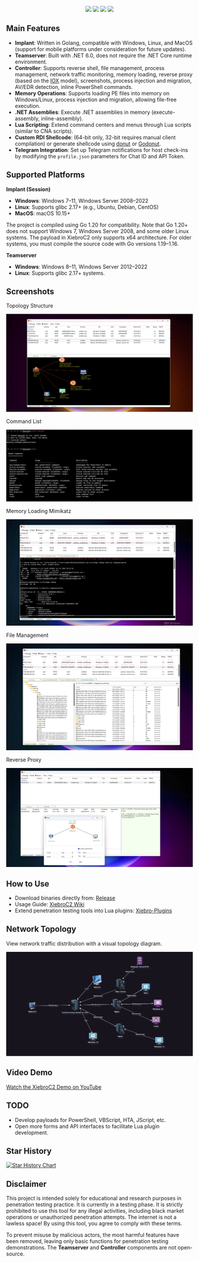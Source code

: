 <p align="center">
    <img src="https://badgen.net/github/stars/INotGreen/XiebroC2/?icon=github&color=black">
    <a href="https://github.com/INotGreen/XiebroC2/releases"><img src="https://img.shields.io/github/downloads/INotGreen/XiebroC2/total?color=blueviolet"></a>
    <img src="https://badgen.net/github/issues/INotGreen/XiebroC2">
    <a href="https://github.com/INotGreen/XiebroC2/wiki" style="text-decoration:none;">
     <img src="https://img.shields.io/badge/Documentation-wiki-yellow">
    </a>
</p>

## Main Features

- **Implant**: Written in Golang, compatible with Windows, Linux, and MacOS (support for mobile platforms under consideration for future updates).
- **Teamserver**: Built with .NET 6.0, does not require the .NET Core runtime environment.
- **Controller**: Supports reverse shell, file management, process management, network traffic monitoring, memory loading, reverse proxy (based on the [IOX](https://github.com/EddieIvan01/iox) model), screenshots, process injection and migration, AV/EDR detection, inline PowerShell commands.
- **Memory Operations**: Supports loading PE files into memory on Windows/Linux, process injection and migration, allowing file-free execution.
- **.NET Assemblies**: Execute .NET assemblies in memory (execute-assembly, inline-assembly).
- **Lua Scripting**: Extend command centers and menus through Lua scripts (similar to CNA scripts).
- **Custom RDI Shellcode**: (64-bit only, 32-bit requires manual client compilation) or generate shellcode using [donut](https://github.com/TheWover/donut) or [Godonut](https://github.com/Binject/go-donut).
- **Telegram Integration**: Set up Telegram notifications for host check-ins by modifying the `profile.json` parameters for Chat ID and API Token.

## Supported Platforms

**Implant (Session)**

- **Windows**: Windows 7–11, Windows Server 2008–2022
- **Linux**: Supports glibc 2.17+ (e.g., Ubuntu, Debian, CentOS)
- **MacOS**: macOS 10.15+

The project is compiled using Go 1.20 for compatibility. Note that Go 1.20+ does not support Windows 7, Windows Server 2008, and some older Linux systems. The payload in XiebroC2 only supports x64 architecture. For older systems, you must compile the source code with Go versions 1.19–1.16.

**Teamserver**

- **Windows**: Windows 8–11, Windows Server 2012–2022
- **Linux**: Supports glibc 2.17+ systems.

## Screenshots

Topology Structure

![image-20250114152703571](Image/image-20250114152703571.png)

Command List

![image-20250114162852363](Image/image-20250114162852363.png)

Memory Loading Mimikatz

![image-20250114162708390](Image/image-20250114162708390.png)

File Management

![image-20250114162940873](Image/image-20250114162940873.png)

Reverse Proxy

![image-20250114180254731](Image/image-20250114180254731.png)

## How to Use

- Download binaries directly from: [Release](https://github.com/INotGreen/XiebroC2/releases)
- Usage Guide: [XiebroC2 Wiki](https://github.com/INotGreen/XiebroC2/wiki)
- Extend penetration testing tools into Lua plugins: [Xiebro-Plugins](https://github.com/INotGreen/Xiebro-Plugins)

## Network Topology

View network traffic distribution with a visual topology diagram.

![Network Topology](Image/image-20240818150942815.png)

## Video Demo

[Watch the XiebroC2 Demo on YouTube](https://www.youtube.com/watch?v=iZpltGdu4Y4)

## TODO

- Develop payloads for PowerShell, VBScript, HTA, JScript, etc.
- Open more forms and API interfaces to facilitate Lua plugin development.

## Star History

[![Star History Chart](https://api.star-history.com/svg?repos=INotGreen/XiebroC2&type=Date)](https://star-history.com/#INotGreen/XiebroC2&Date)

## Disclaimer

This project is intended solely for educational and research purposes in penetration testing practice. It is currently in a testing phase. It is strictly prohibited to use this tool for any illegal activities, including black market operations or unauthorized penetration attempts. The internet is not a lawless space! By using this tool, you agree to comply with these terms.

To prevent misuse by malicious actors, the most harmful features have been removed, leaving only basic functions for penetration testing demonstrations. The **Teamserver** and **Controller** components are not open-source.

